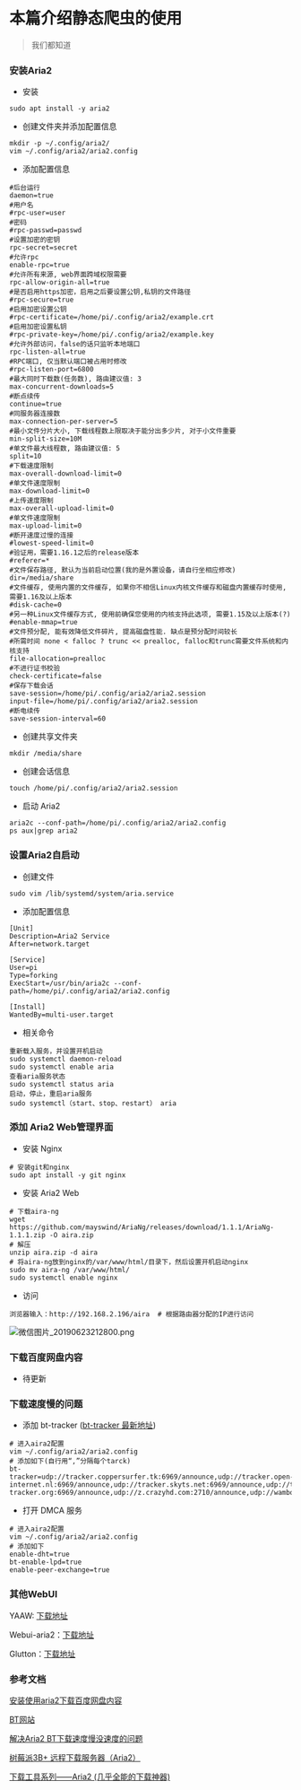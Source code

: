 # 本篇介绍静态爬虫的使用

> 我们都知道

### 安装Aria2

- 安装

```
sudo apt install -y aria2 
```
- 创建文件夹并添加配置信息

```
mkdir -p ~/.config/aria2/ 
vim ~/.config/aria2/aria2.config
```
- 添加配置信息

```
#后台运行
daemon=true
#用户名
#rpc-user=user
#密码
#rpc-passwd=passwd
#设置加密的密钥
rpc-secret=secret
#允许rpc
enable-rpc=true
#允许所有来源, web界面跨域权限需要
rpc-allow-origin-all=true
#是否启用https加密，启用之后要设置公钥,私钥的文件路径
#rpc-secure=true
#启用加密设置公钥
#rpc-certificate=/home/pi/.config/aria2/example.crt
#启用加密设置私钥
#rpc-private-key=/home/pi/.config/aria2/example.key
#允许外部访问，false的话只监听本地端口
rpc-listen-all=true
#RPC端口, 仅当默认端口被占用时修改
#rpc-listen-port=6800
#最大同时下载数(任务数), 路由建议值: 3
max-concurrent-downloads=5
#断点续传
continue=true
#同服务器连接数
max-connection-per-server=5
#最小文件分片大小, 下载线程数上限取决于能分出多少片, 对于小文件重要
min-split-size=10M
#单文件最大线程数, 路由建议值: 5
split=10
#下载速度限制
max-overall-download-limit=0
#单文件速度限制
max-download-limit=0
#上传速度限制
max-overall-upload-limit=0
#单文件速度限制
max-upload-limit=0
#断开速度过慢的连接
#lowest-speed-limit=0
#验证用，需要1.16.1之后的release版本
#referer=*
#文件保存路径, 默认为当前启动位置(我的是外置设备，请自行坐相应修改)
dir=/media/share
#文件缓存, 使用内置的文件缓存, 如果你不相信Linux内核文件缓存和磁盘内置缓存时使用, 需要1.16及以上版本
#disk-cache=0
#另一种Linux文件缓存方式, 使用前确保您使用的内核支持此选项, 需要1.15及以上版本(?)
#enable-mmap=true
#文件预分配, 能有效降低文件碎片, 提高磁盘性能. 缺点是预分配时间较长
#所需时间 none < falloc ? trunc << prealloc, falloc和trunc需要文件系统和内核支持
file-allocation=prealloc
#不进行证书校验
check-certificate=false
#保存下载会话
save-session=/home/pi/.config/aria2/aria2.session
input-file=/home/pi/.config/aria2/aria2.session
#断电续传
save-session-interval=60
```

- 创建共享文件夹

```
mkdir /media/share
```

- 创建会话信息

```
touch /home/pi/.config/aria2/aria2.session
```

- 启动 Aria2

```
aria2c --conf-path=/home/pi/.config/aria2/aria2.config
ps aux|grep aria2
```

### 设置Aria2自启动

- 创建文件

```
sudo vim /lib/systemd/system/aria.service
```

- 添加配置信息

```
[Unit]
Description=Aria2 Service
After=network.target

[Service]
User=pi
Type=forking
ExecStart=/usr/bin/aria2c --conf-path=/home/pi/.config/aria2/aria2.config

[Install]
WantedBy=multi-user.target
```

- 相关命令

```
重新载入服务，并设置开机启动 
sudo systemctl daemon-reload 
sudo systemctl enable aria 
查看aria服务状态 
sudo systemctl status aria 
启动，停止，重启aria服务 
sudo systemctl（start、stop、restart） aria
```

### 添加 Aria2 Web管理界面

- 安装 Nginx

```
# 安装git和nginx
sudo apt install -y git nginx
```

- 安装 Aria2 Web

```
# 下载aira-ng
wget https://github.com/mayswind/AriaNg/releases/download/1.1.1/AriaNg-1.1.1.zip -O aira.zip
# 解压
unzip aira.zip -d aira
# 将aira-ng放到nginx的/var/www/html/目录下，然后设置开机启动nginx
sudo mv aira-ng /var/www/html/
sudo systemctl enable nginx
```

- 访问

```
浏览器输入：http://192.168.2.196/aira  # 根据路由器分配的IP进行访问
```

![微信图片_20190623212800.png](https://i.loli.net/2019/06/23/5d0f82e9a06b330226.png)

### 下载百度网盘内容

- 待更新

### 下载速度慢的问题

- 添加 bt-tracker ([bt-tracker 最新地址](https://github.com/ngosang/trackerslist))

```
# 进入aira2配置
vim ~/.config/aria2/aria2.config
# 添加如下(自行用“,”分隔每个tarck)
bt-tracker=udp://tracker.coppersurfer.tk:6969/announce,udp://tracker.open-internet.nl:6969/announce,udp://tracker.skyts.net:6969/announce,udp://tracker.piratepublic.com:1337/announce,udp://tracker.opentrackr.org:1337/announce,udp://9.rarbg.to:2710/announce,udp://retracker.coltel.ru:2710/announce,udp://pubt.in:2710/announce,udp://public.popcorn-tracker.org:6969/announce,udp://z.crazyhd.com:2710/announce,udp://wambo.club:1337/announce,udp://tracker4.itzmx.com:2710/announce,udp://tracker1.wasabii.com.tw:6969/announce,udp://tracker.zer0day.to:1337/announce,udp://tracker.xku.tv:6969/announce,udp://tracker.vanitycore.co:6969/announce,udp://ipv4.tracker.harry.lu:80/announce,udp://inferno.demonoid.pw:3418/announce,udp://open.facedatabg.net:6969/announce,udp://mgtracker.org:6969/announce
```

- 打开 DMCA 服务

```
# 进入aira2配置
vim ~/.config/aria2/aria2.config
# 添加如下
enable-dht=true
bt-enable-lpd=true
enable-peer-exchange=true
```

### 其他WebUI

YAAW: [下载地址](https://github.com/binux/yaaw)

Webui-aria2：[下载地址](https://github.com/ziahamza/webui-aria2)

Glutton：[下载地址](https://github.com/NemoAlex/glutton)

### 参考文档

[安装使用aria2下载百度网盘内容](https://www.cnblogs.com/loveyouyou616/p/10361397.html)

[BT网站](https://www.torrentdownloads.me/)

[解决Aria2 BT下载速度慢没速度的问题](http://www.senra.me/solutions-to-aria2-bt-metalink-download-slowly/)

[树莓派3B+ 远程下载服务器（Aria2）](https://blog.csdn.net/kxwinxp/article/details/80288006)

[下载工具系列——Aria2 (几乎全能的下载神器)](http://www.senra.me/awesome-downloader-series-aria2-almost-the-best-all-platform-downloader/)